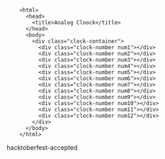 <!DOCTYPE html>  
        <html>  
          <head>  
            <title>Analog Cloock</title>  
          </head>  
          <body>  
            <div class="clock-container">  
              <div class="clock-number num1"></div>  
              <div class="clock-number num2"></div>  
              <div class="clock-number num3"></div>  
              <div class="clock-number num4"></div>  
              <div class="clock-number num5"></div>  
              <div class="clock-number num6"></div>  
              <div class="clock-number num7"></div>  
              <div class="clock-number num8"></div>  
              <div class="clock-number num9"></div>  
              <div class="clock-number num10"></div>  
              <div class="clock-number num11"></div>  
              <div class="clock-number num12"></div>  
            </div>  
          </body>  
        </html>  
hacktoberfest-accepted
